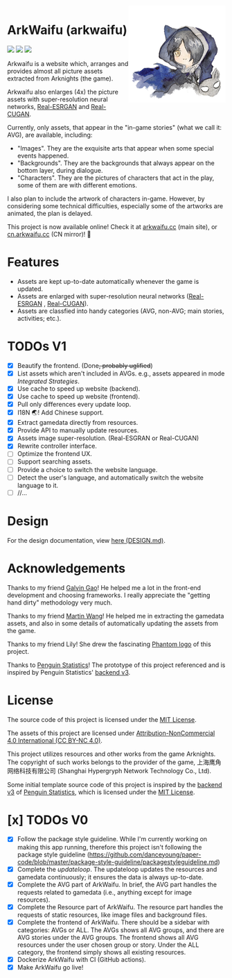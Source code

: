 <!--suppress ALL -->
<img src="assets/arkwaifu_phantom@0.25x.png" alt="logo" align="right" height="224" width="224"/>

# ArkWaifu (arkwaifu)

[![](https://pkg.go.dev/badge/github.com/flandiayingman/arkwaifu.svg)](https://pkg.go.dev/github.com/flandiayingman/arkwaifu)
![](https://img.shields.io/github/license/FlandiaYingman/arkwaifu?style=flat-square)
![](https://img.shields.io/github/last-commit/FlandiaYingman/arkwaifu?style=flat-square)

Arkwaifu is a website which, arranges and provides almost all picture assets extracted from Arknights (the game).

Arkwaifu also enlarges (4x) the picture assets with super-resolution neural networks, [Real-ESRGAN](https://github.com/xinntao/Real-ESRGAN)
and [Real-CUGAN](https://github.com/bilibili/ailab/tree/main/Real-CUGAN).

Currently, only assets, that appear in the "in-game stories" (what we call it: AVG), are available, including:

- "Images". They are the exquisite arts that appear when some special events happened.
- "Backgrounds". They are the backgrounds that always appear on the bottom layer, during dialogue.
- "Characters". They are the pictures of characters that act in the play, some of them are with different emotions.

I also plan to include the artwork of characters in-game.
However, by considering some technical difficulties, especially some of the artworks are animated, the plan is delayed.

This project is now available online!
Check it at [arkwaifu.cc](https://arkwaifu.cc/) (main site), or [cn.arkwaifu.cc](https://cn.arkwaifu.cc/) (CN mirror)! 🎉

# Features

- Assets are kept up-to-date automatically whenever the game is updated.
- Assets are enlarged with super-resolution neural networks ([Real-ESRGAN](https://github.com/xinntao/Real-ESRGAN)
  , [Real-CUGAN](https://github.com/bilibili/ailab/tree/main/Real-CUGAN)).
- Assets are classfied into handy categories (AVG, non-AVG; main stories, activities; etc.).

# TODOs V1 #

- [x] Beautify the frontend. (Done<del>, probably uglified</del>)
- [x] List assets which aren't included in AVGs. e.g., assets appeared in mode *Integrated Strategies*.
- [x] Use cache to speed up website (backend).
- [x] Use cache to speed up website (frontend).
- [x] Pull only differences every update loop.
- [x] I18N 🌏! Add Chinese support.
- [x] Extract gamedata directly from resources.
- [x] Provide API to manually update resources.
- [x] Assets image super-resolution. (Real-ESGRAN or Real-CUGAN)
- [x] Rewrite controller interface.
- [ ] Optimize the frontend UX.
- [ ] Support searching assets.
- [ ] Provide a choice to switch the website language.
- [ ] Detect the user's language, and automatically switch the website language to it.
- [ ] //...

# Design

For the design documentation, view [here (DESIGN.md)](DESIGN.md).

# Acknowledgements

Thanks to my friend [Galvin Gao](https://github.com/GalvinGao)!
He helped me a lot in the front-end development and choosing frameworks. I really appreciate the "getting hand dirty" methodology very much.

Thanks to my friend [Martin Wang](https://github.com/martinwang2002)!
He helped me in extracting the gamedata assets, and also in some details of automatically updating the assets from the game.

Thanks to my friend Lily! She drew the fascinating [Phantom logo](assets/arkwaifu_phantom.png) of this project.

Thanks to [Penguin Statistics](https://penguin-stats.io/)!
The prototype of this project referenced and is inspired by Penguin Statistics' [backend v3](https://github.com/penguin-statistics/backend-next).

# License

The source code of this project is licensed under the [MIT License](LICENSE).

The assets of this project are licensed under
[Attribution-NonCommercial 4.0 International (CC BY-NC 4.0)](https://creativecommons.org/licenses/by-nc/4.0/).

This project utilizes resources and other works from the game Arknights. The copyright of such works belongs to the
provider of the game, 上海鹰角网络科技有限公司 (Shanghai Hypergryph Network Technology Co., Ltd).

Some initial template source code of this project is inspired by
the [backend v3](https://github.com/penguin-statistics/backend-next) of [Penguin Statistics](https://penguin-stats.io/),
which is licensed under the [MIT License](https://github.com/penguin-statistics/backend-next/blob/dev/LICENSE).

# [x] TODOs V0 #

- [x] Follow the package style guideline. While I'm currently working on making this app running, therefore this project
  isn't following the package style
  guideline (https://github.com/danceyoung/paper-code/blob/master/package-style-guideline/packagestyleguideline.md)
- [x] Complete the *updateloop*. The updateloop updates the resources and gamedata continuously; it ensures the data is
  always up-to-date.
- [x] Complete the AVG part of ArkWaifu. In brief, the AVG part handles the requests related to gamedata (i.e., anything
  except for image resources).
- [x] Complete the Resource part of ArkWaifu. The resource part handles the requests of static resources, like image
  files and background files.
- [x] Complete the frontend of ArkWaifu. There should be a sidebar with categories: AVGs or ALL. The AVGs shows all AVG
  groups, and there are AVG stories under the AVG groups. The frontend shows all AVG resources under the user chosen
  group or story. Under the ALL category, the frontend simply shows all existing resources.
- [x] Dockerize ArkWaifu with CI (GitHub actions).
- [x] Make ArkWaifu go live!